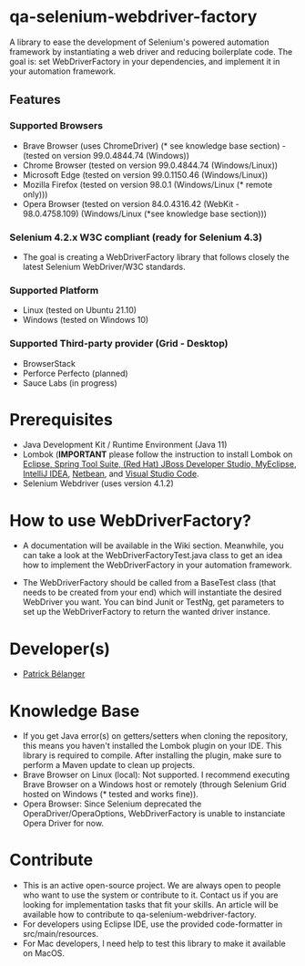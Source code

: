# qa-selenium-webdriver-factory
A library to ease the development of Selenium's powered automation framework by instantiating a web driver 
and reducing boilerplate code. The goal is: set WebDriverFactory in your dependencies, and implement it in your
automation framework.

## Features
### Supported Browsers
* Brave Browser (uses ChromeDriver) (* see knowledge base section) - (tested on version 99.0.4844.74 (Windows))
* Chrome Browser (tested on version 99.0.4844.74 (Windows/Linux))
* Microsoft Edge (tested on version 99.0.1150.46 (Windows/Linux))
* Mozilla Firefox (tested on version 98.0.1 (Windows/Linux (* remote only)))
* Opera Browser (tested on version 84.0.4316.42 (WebKit - 98.0.4758.109) (Windows/Linux (*see knowledge base section)))

### Selenium 4.2.x W3C compliant (ready for Selenium 4.3)
* The goal is creating a WebDriverFactory library that follows closely the latest Selenium WebDriver/W3C standards.

### Supported Platform
* Linux (tested on Ubuntu 21.10)
* Windows (tested on Windows 10)

### Supported Third-party provider (Grid - Desktop)
* BrowserStack
* Perforce Perfecto (planned)
* Sauce Labs (in progress)

# Prerequisites

* Java Development Kit / Runtime Environment (Java 11)
* Lombok (**IMPORTANT** please follow the instruction to install Lombok on [Eclipse, Spring Tool Suite, (Red Hat) JBoss Developer Studio, MyEclipse](https://projectlombok.org/setup/eclipse), [IntelliJ IDEA](https://projectlombok.org/setup/intellij), [Netbean](https://projectlombok.org/setup/netbeans), 
and [Visual Studio Code](https://projectlombok.org/setup/vscode).
* Selenium Webdriver (uses version 4.1.2)

# How to use WebDriverFactory?

* A documentation will be available in the Wiki section. Meanwhile, you can take a look at the WebDriverFactoryTest.java
class to get an idea how to implement the WebDriverFactory in your automation framework.

* The WebDriverFactory should be called from a BaseTest class (that needs to be created from your end) which will 
instantiate the desired WebDriver you want. You can bind Junit or TestNg, get parameters to set up the WebDriverFactory
to return the wanted driver instance.
 
# Developer(s)

* [Patrick Bélanger](https://github.com/patrickbelanger)

# Knowledge Base

* If you get Java error(s) on getters/setters when cloning the repository, this means you haven't installed the Lombok plugin on your IDE. This library is required to compile. After installing the plugin, make sure to perform a Maven update to clean up projects.
* Brave Browser on Linux (local): Not supported. I recommend executing Brave Browser on a Windows host or remotely (through Selenium Grid hosted on Windows (* tested and works fine)).
* Opera Browser: Since Selenium deprecated the OperaDriver/OperaOptions, WebDriverFactory is unable to instanciate Opera Driver for now.

# Contribute

* This is an active open-source project. We are always open to people who want to use the system or contribute to it. 
Contact us if you are looking for implementation tasks that fit your skills. An article will be available how to 
contribute to qa-selenium-webdriver-factory.
* For developers using Eclipse IDE, use the provided code-formatter in src/main/resources.
* For Mac developers, I need help to test this library to make it available on MacOS.